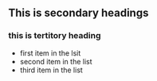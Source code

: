 ## This is secondary headings
### this is tertitory heading
* first item in the lsit
* second item in the list
* third item in the list
